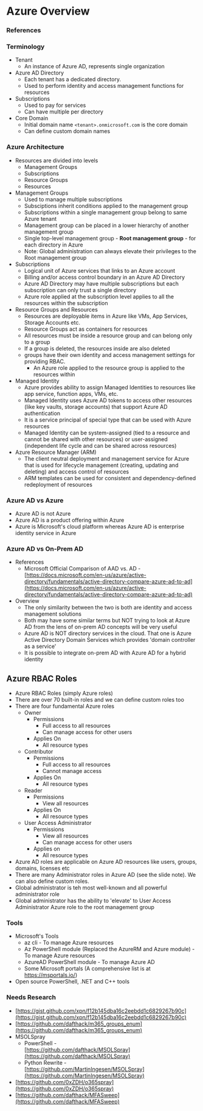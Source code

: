 <!---------------------------------------------------------------------------------
Copyright: (c) BLS OPS LLC.
This program is free software: you can redistribute it and/or modify
it under the terms of the GNU General Public License as published by
the Free Software Foundation, version 3.
This program is distributed in the hope that it will be useful,
but WITHOUT ANY WARRANTY; without even the implied warranty of
MERCHANTABILITY or FITNESS FOR A PARTICULAR PURPOSE. See the
GNU General Public License for more details.
You should have received a copy of the GNU General Public License
along with this program. If not, see <https://www.gnu.org/licenses/>.
--------------------------------------------------------------------------------->
# Azure Overview
### References
### Terminology

* Tenant
	* An instance of Azure AD, represents single organization
* Azure AD Directory
	* Each tenant has a dedicated directory.
	* Used to perform identity and access management functions for resources
* Subscriptions
	* Used to pay for services
	* Can have multiple per directory
* Core Domain
	* Initial domain name `<tenant>.onmicrosoft.com` is the core domain
	* Can define custom domain names

### Azure Architecture

* Resources are divided into levels
	* Management Groups
	* Subscriptions
	* Resource Groups
	* Resources
* Management Groups
	* Used to manage multiple subscriptions
	* Subsciptions inherit conditions applied to the management group
	* Subscriptions within a single management group belong to same Azure tenant
	* Management group can be placed in a lower hierarchy of another management group
	* Single top-level management group - **Root management group** - for each directory in Azure
	* Note: Global administration can always elevate their privileges to the Root management group
* Subscriptions
	* Logical unit of Azure services that links to an Azure account
	* Billing and/or access control boundary in an Azure AD Directory
	* Azure AD Directory may have multiple subscriptions but each subscription can only trust a single directory
	* Azure role applied at the subscription level applies to all the resources within the subscription
* Resource Groups and Resources
	* Resources are deployable items in Azure like VMs, App Services, Storage Accounts etc.
	* Resource Groups act as containers for resources
	* All resources must be inside a resource group and can belong only to a group
	* If a group is deleted, the resources inside are also deleted
	* groups have their own identity and access management settings for providing RBAC.
		* An Azure role applied to the resource group is applied to the resources within
* Managed Identity
	* Azure provides ability to assign Managed Identities to resources like app service, function apps, VMs, etc.
	* Managed Identity uses Azure AD tokens to access other resources (like key vaults, storage accounts) that support Azure AD authentication
	* It is a service principal of special type that can be used with Azure resources
	* Managed Identity can be system-assigned (tied to a resource and cannot be shared with other resources) or user-assigned (independent life cycle and can be shared across resources)
* Azure Resource Manager (ARM)
	* The client neutral deployment and management service for Azure that is used for lifecycle management (creating, updating and deleting) and access control of resources
	* ARM templates can be used for consistent and dependency-defined redeployment of resources

### Azure AD vs Azure

* Azure AD is not Azure
* Azure AD is a product offering within Azure
* Azure is Microsoft's cloud platform whereas Azure AD is enterprise identity service in Azure

### Azure AD vs On-Prem AD
* References
	* Microsoft Official Comparison of AAD vs. AD -<br />[https://docs.microsoft.com/en-us/azure/active-directory/fundamentals/active-directory-compare-azure-ad-to-ad](https://docs.microsoft.com/en-us/azure/active-directory/fundamentals/active-directory-compare-azure-ad-to-ad)
* Overview
	* The only similarity between the two is both are identity and access management solutions
	* Both may have some similar terms but NOT trying to look at Azure AD from the lens of on-prem AD concepts will be very useful
	* Azure AD is NOT directory services in the cloud. That one is Azure Active Directory Domain Services which provides 'domain controller as a service'
	* It is possible to integrate on-prem AD with Azure AD for a hybrid identity

## Azure RBAC Roles

* Azure RBAC Roles (simply Azure roles)
* There are over 70 built-in roles and we can define custom roles too
* There are four fundamental Azure roles
	* Owner
		* Permissions
			* Full access to all resources
			* Can manage access for other users
		* Applies On
			* All resource types
	* Contributor
		* Permissions
			* Full access to all resources
			* Cannot manage access
		* Applies On
			* All resource types
	* Reader
		* Permissions
			* View all resources
		* Applies On
			* All resource types
	* User Access Administrator
		* Permissions
			* View all resources
			* Can manage access for other users
		* Applies on
			* All resource types
* Azure AD roles are applicable on Azure AD resources like users, groups, domains, licenses etc
* There are many Administrator roles in Azure AD (see the slide note). We can also define custom roles.
* Global administrator is teh most well-known and all powerful administrator role
* Global administrator has the ability to 'elevate' to User Access Administrator Azure role to the root management group

### Tools

* Microsoft's Tools
	* az cli - To manage Azure resources
	* Az PowerShell module (Replaced the AzureRM and Azure module) - To manage Azure resources
	* AzureAD PowerShell module - To manage Azure AD
	* Some Microsoft portals (A comprehensive list is at https://msportals.io/)
* Open source PowerShell, .NET and C++ tools

### Needs Research

* [https://gist.github.com/xpn/f12b145dba16c2eebdd1c6829267b90c](https://gist.github.com/xpn/f12b145dba16c2eebdd1c6829267b90c)
* [https://github.com/dafthack/m365_groups_enum](https://github.com/dafthack/m365_groups_enum)
* MSOLSpray
	* PowerShell -<br />[https://github.com/dafthack/MSOLSpray](https://github.com/dafthack/MSOLSpray)
	* Python Rewrite -<br />[https://github.com/MartinIngesen/MSOLSpray](https://github.com/MartinIngesen/MSOLSpray)
* [https://github.com/0xZDH/o365spray](https://github.com/0xZDH/o365spray)
* [https://github.com/dafthack/MFASweep](https://github.com/dafthack/MFASweep)
